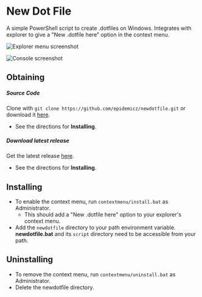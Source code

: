 # New Dot File
A simple PowerShell script to create .dotfiles on Windows.  Integrates with explorer to give a "New .dotfile here" option in the context menu.

![Explorer menu screenshot](/../scr/menu_screenshot.png)

![Console screenshot](/../scr/console_screenshot.png)

## Obtaining
##### Source Code
Clone with `git clone https://github.com/epidemicz/newdotfile.git` or download it [here](https://github.com/epidemicz/newdotfile/archive/master.zip).

- See the directions for **Installing**.

##### Download latest release
Get the latest release [here](https://github.com/epidemicz/newdotfile/releases/latest).
- See the directions for **Installing**.

## Installing
- To enable the context menu, run `contextmenu/install.bat` as Administrator.
  - This should add a "New .dotfile here" option to your explorer's context menu. 
- Add the `newdotfile` directory to your path environment variable.  **newdotfile.bat** and its `script` directory need to be accessible from your path.

## Uninstalling
- To remove the context menu, run `contextmenu/uninstall.bat` as Administrator.
- Delete the newdotfile directory.
